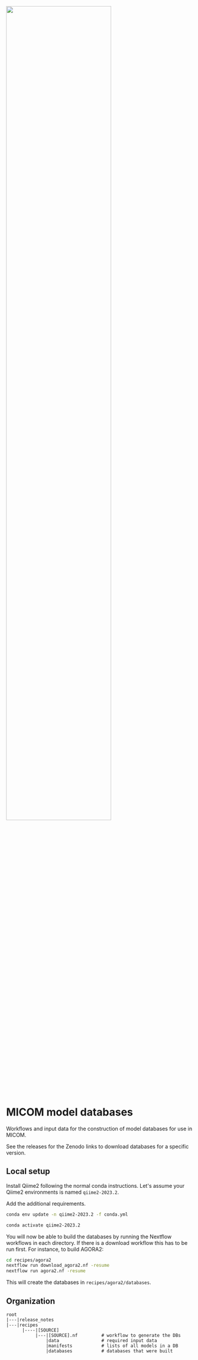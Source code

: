 <img src="https://github.com/micom-dev/q2-micom/raw/main/docs/assets/logo.png" width="75%">

# MICOM model databases

Workflows and input data for the construction of model databases for use in MICOM.

See the releases for the Zenodo links to download databases for a specific version.

## Local setup

Install Qiime2 following the normal conda instructions. Let's assume your Qiime2 environments
is named `qiime2-2023.2`.

Add the additional requirements.

```bash
conda env update -n qiime2-2023.2 -f conda.yml

conda activate qiime2-2023.2
```

You will now be able to build the databases by running the Nextflow workflows in each
directory. If there is a download workflow this has to be run first. For instance, to
build AGORA2:

```bash
cd recipes/agora2
nextflow run download_agora2.nf -resume
nextflow run agora2.nf -resume
```

This will create the databases in `recipes/agora2/databases`.


## Organization

```
root
|---|release_notes
|---|recipes
      |----|[SOURCE]
           |---|[SOURCE].nf         # workflow to generate the DBs
               |data                # required input data
               |manifests           # lists of all models in a DB
               |databases           # databases that were built
```

